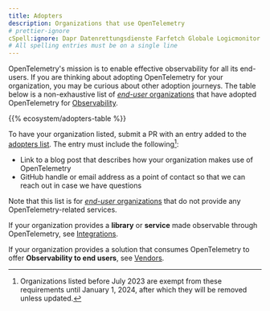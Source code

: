 ```yaml
---
title: Adopters
description: Organizations that use OpenTelemetry
# prettier-ignore
cSpell:ignore: Dapr Datenrettungsdienste Farfetch Globale Logicmonitor Logz Uplight Wandera Zocdoc
# All spelling entries must be on a single line
---
```


OpenTelemetry's mission is to enable effective observability for all its
end-users. If you are thinking about adopting OpenTelemetry for your
organization, you may be curious about other adoption journeys. The table below
is a non-exhaustive list of
[_end-user_ organizations](https://community.cncf.io/end-user-community/) that
have adopted OpenTelemetry for
[Observability](/docs/concepts/observability-primer/).

{{% ecosystem/adopters-table %}}

To have your organization listed, submit a PR with an entry added to the
[adopters list](https://github.com/open-telemetry/opentelemetry.io/tree/main/data/ecosystem/adopters.yaml).
The entry must include the following[^grace-period-2024-01-01]:

- Link to a blog post that describes how your organization makes use of
  OpenTelemetry
- GitHub handle or email address as a point of contact so that we can reach out
  in case we have questions

Note that this list is for
[_end-user_ organizations](https://community.cncf.io/) that do not provide any
OpenTelemetry-related services.

If your organization provides a **library** or **service** made observable
through OpenTelemetry, see [Integrations](/ecosystem/integrations/).

If your organization provides a solution that consumes OpenTelemetry to offer
**Observability to end users**, see [Vendors](/ecosystem/vendors).

[^grace-period-2024-01-01]:
    Organizations listed before July 2023 are exempt from these requirements
    until January 1, 2024, after which they will be removed unless updated.
